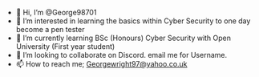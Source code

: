 - 👋 Hi, I’m @George98701
- 👀 I’m interested in learning the basics within Cyber Security to one day become a pen tester
- 🌱 I’m currently learning BSc (Honours) Cyber Security with Open University (First year student)
- 💞️ I’m looking to collaborate on Discord. email me for Username.
- 📫 How to reach me; Georgewright97@yahoo.co.uk

<!---
George98701/George98701 is a ✨ special ✨ repository because its `README.md` (this file) appears on your GitHub profile.
You can click the Preview link to take a look at your changes.
--->
